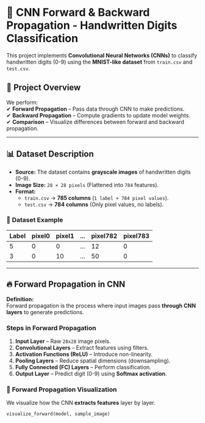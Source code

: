 # 🧠 CNN Forward & Backward Propagation - Handwritten Digits Classification  

This project implements **Convolutional Neural Networks (CNNs)** to classify handwritten digits (0-9) using the **MNIST-like dataset** from `train.csv` and `test.csv`.  

## 📖 **Project Overview**  
We perform:  
✔ **Forward Propagation** – Pass data through CNN to make predictions.  
✔ **Backward Propagation** – Compute gradients to update model weights.  
✔ **Comparison** – Visualize differences between forward and backward propagation.  

---

## 📊 **Dataset Description**  
- **Source:** The dataset contains **grayscale images** of handwritten digits (0-9).  
- **Image Size:** `28 × 28 pixels` (Flattened into `784` features).  
- **Format:**  
    - `train.csv` → **785 columns** (`1 label + 784 pixel values`).  
    - `test.csv` → **784 columns** (Only pixel values, no labels).  

### 📌 **Dataset Example**  
| Label | pixel0 | pixel1 | ... | pixel782 | pixel783 |
|--------|--------|--------|----|----------|----------|
| 5      | 0      | 0      | ... | 12       | 0        |
| 3      | 0      | 10     | ... | 50       | 0        |

---

## 🔥 **Forward Propagation in CNN**  
**Definition:**  
Forward propagation is the process where input images pass **through CNN layers** to generate predictions.  

### **Steps in Forward Propagation**  
1. **Input Layer** – Raw `28x28` image pixels.  
2. **Convolutional Layers** – Extract features using filters.  
3. **Activation Functions (ReLU)** – Introduce non-linearity.  
4. **Pooling Layers** – Reduce spatial dimensions (downsampling).  
5. **Fully Connected (FC) Layers** – Perform classification.  
6. **Output Layer** – Predict digit (0-9) using **Softmax activation**.  

### 📌 **Forward Propagation Visualization**  
We visualize how the CNN **extracts features** layer by layer.  

```python
visualize_forward(model, sample_image)
